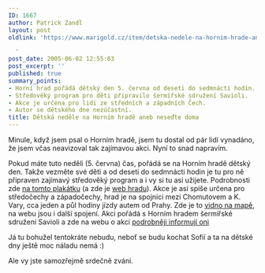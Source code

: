```yaml
---
ID: 1667
author: Patrick Zandl
layout: post
oldlink: 'https://www.marigold.cz/item/detska-nedele-na-hornim-hrade-aneb-nesedte-doma

  '
post_date: 2005-06-02 12:55:03
post_excerpt: ''
published: true
summary_points:
- Horní hrad pořádá dětský den 5. června od deseti do sedmnácti hodin.
- Středověký program pro děti připravilo šermířské sdružení Savioli.
- Akce je určena pro lidi ze středních a západních Čech.
- Autor se dětského dne nezúčastní.
title: Dětská neděle na Horním hradě aneb neseďte doma
---
```


<p>Minule, když jsem psal o Horním hradě, jsem tu dostal od pár lidí vynadáno, že jsem včas neavizoval tak zajímavou akci. Nyní to snad napravím. </p>

<p>Pokud máte tuto neděli (5. června) čas, pořádá se na Horním hradě dětský den. Takže vezměte své děti a od deseti do sedmnácti hodin je tu pro ně připraven zajímavý středověký program a i vy si tu asi užijete. Podrobnosti zde <a href="http://www.hornihrad.cz/HHS/kalend/herold2c.jpg">na tomto plakátku</a> (a zde je <a href="http://www.hornihrad.cz/">web hradu</a>). Akce je asi spíše určena pro středočechy a západočechy, hrad je na spojnici mezi Chomutovem a K. Vary, cca jeden a půl hodiny jízdy autem od Prahy. Zde je to <a href="http://mapy.atlas.cz/mapviewer/mapviewer.aspx?object=cobce&amp;id=405647">vidno na mapě</a>, na webu jsou i další spojení. Akci pořádá s Horním hradem šermířské sdružení Savioli a zde na webu o akci <a href="http://www.savioli.cz/akce05-03.php">podrobněji informují oni</a></p>

<p>Já tu bohužel tentokráte nebudu, neboť se budu kochat Sofií a ta na dětské dny ještě moc náladu nemá :)</p>

<p>Ale vy jste samozřejmě srdečně zváni.
</p>